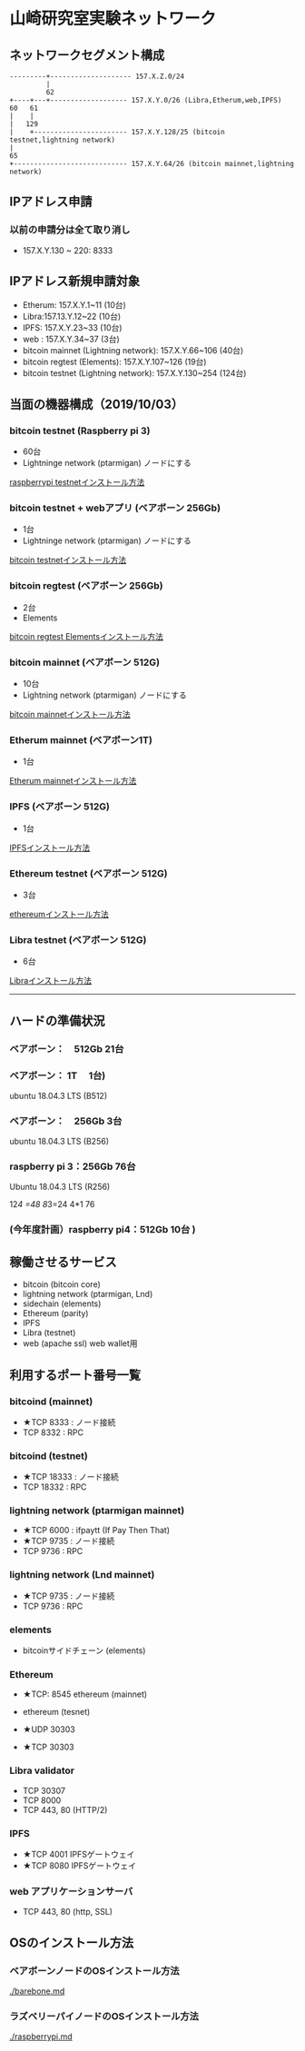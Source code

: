 # 山崎研究室実験ネットワーク

## ネットワークセグメント構成


```
---------+-------------------- 157.X.Z.0/24
         |
         62
+----+---+------------------- 157.X.Y.0/26 (Libra,Etherum,web,IPFS)
60   61    
|    |    
|   129
|    +----------------------- 157.X.Y.128/25 (bitcoin testnet,lightning network)
|
65
+---------------------------- 157.X.Y.64/26 (bitcoin mainnet,lightning network)

```

## IPアドレス申請

### 以前の申請分は全て取り消し

* 157.X.Y.130 ~ 220: 8333
    
## IPアドレス新規申請対象

* Etherum: 157.X.Y.1~11      (10台)
* Libra:157.13.Y.12~22      (10台)
* IPFS: 157.X.Y.23~33        (10台)
* web : 157.X.Y.34~37         (3台)
* bitcoin mainnet (Lightning network): 157.X.Y.66~106     (40台)
* bitcoin regtest (Elements): 157.X.Y.107~126      (19台)
* bitcoin testnet (Lightning network): 157.X.Y.130~254   (124台)




## 当面の機器構成（2019/10/03）


### bitcoin testnet (Raspberry pi 3)

* 60台
* Lightninge network (ptarmigan) ノードにする

[raspberrypi testnetインストール方法](./raspberrypi.md)

### bitcoin testnet + webアプリ (ベアボーン 256Gb)

* 1台
* Lightninge network (ptarmigan) ノードにする

[bitcoin testnetインストール方法](./bitcoin-core-testnet.md)

### bitcoin regtest  (ベアボーン 256Gb)

* 2台
* Elements

[bitcoin regtest Elementsインストール方法](./bitcoin-core-regtest-elements.md)


### bitcoin mainnet (ベアボーン 512G)

* 10台
* Lightning network (ptarmigan) ノードにする

[bitcoin mainnetインストール方法](./bitcoin-core-mainnet.md)


### Etherum mainnet (ベアボーン1T)

* 1台

[Etherum mainnetインストール方法](./etherum-main.md)

### IPFS (ベアボーン 512G)

* 1台

[IPFSインストール方法](./IPFS.md)


### Ethereum testnet (ベアボーン 512G)

* 3台

[ethereumインストール方法](./ethereum-testnet.md)


### Libra testnet (ベアボーン 512G)

* 6台

[Libraインストール方法](./libra.md)

---



## ハードの準備状況

### ベアボーン：　512Gb 21台
### ベアボーン：  1T  　1台)

ubuntu 18.04.3 LTS (B512)

### ベアボーン：　256Gb   3台

ubuntu 18.04.3 LTS (B256)

### raspberry pi 3：256Gb 76台

Ubuntu 18.04.3 LTS (R256)

12*4 =48
8*3=24
4*1
76


### (今年度計画）raspberry pi4：512Gb 10台 )


## 稼働させるサービス

* bitcoin (bitcoin core)
* lightning network (ptarmigan, Lnd)
* sidechain (elements)
* Ethereum (parity)
* IPFS
* Libra (testnet)
* web (apache ssl) web wallet用


## 利用するポート番号一覧

### bitcoind (mainnet)

* ★TCP 8333 : ノード接続
* TCP 8332 : RPC

### bitcoind (testnet)

* ★TCP 18333 : ノード接続
* TCP 18332 : RPC

### lightning network (ptarmigan mainnet)

* ★TCP 6000 	: ifpaytt (If Pay Then That)
* ★TCP 9735 	: ノード接続
* TCP 9736 	: RPC

### lightning network (Lnd mainnet)

* ★TCP 9735 	: ノード接続
* TCP 9736 	: RPC

### elements

* bitcoinサイドチェーン (elements)

### Ethereum

* ★TCP: 8545  ethereum (mainnet)
* ethereum (tesnet)

* ★UDP 30303 
* ★TCP 30303

### Libra validator

* TCP 30307
* TCP 8000
* TCP 443, 80 (HTTP/2)

### IPFS

* ★TCP 4001 IPFSゲートウェイ
* ★TCP 8080 IPFSゲートウェイ

### web アプリケーションサーバ

* TCP 443, 80 (http, SSL)

## OSのインストール方法

### ベアボーンノードのOSインストール方法

[./barebone.md](./barebone.md)

### ラズベリーパイノードのOSインストール方法

[./raspberrypi.md](./raspberrypi.md)

